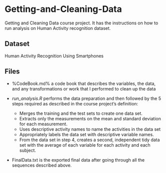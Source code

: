 # Getting-and-Cleaning-Data
Getting and Cleaning Data course project. It has the instructions on how to run analysis on Human Activity recognition dataset.

## Dataset
Human Activity Recognition Using Smartphones

## Files
- %CodeBook.md% a code book that describes the variables, the data, and any transformations or work that I performed to clean up the data

- _run_analysis.R_ performs the data preparation and then followed by the 5 steps required as described in the course project’s definition:
  - Merges the training and the test sets to create one data set.
  - Extracts only the measurements on the mean and standard deviation for each measurement.
  - Uses descriptive activity names to name the activities in the data set
  - Appropriately labels the data set with descriptive variable names.
  - From the data set in step 4, creates a second, independent tidy data set with the average of each variable for each activity and each subject.

- FinalData.txt is the exported final data after going through all the sequences described above.

